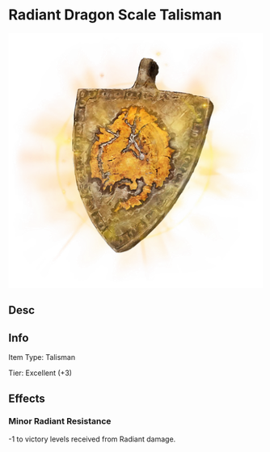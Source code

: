 # Radiant Dragon Scale Talisman

![Copyrighted Image](RadiantDragonScaleTalisman.png)

## Desc

## Info

Item Type: Talisman

Tier: Excellent (+3)

## Effects

### Minor Radiant Resistance

-1 to victory levels received from Radiant damage.
